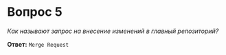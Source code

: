 # Вопрос 5

*Как называют запрос на внесение изменений в главный репозиторий?*

**Ответ:** `Merge Request`
